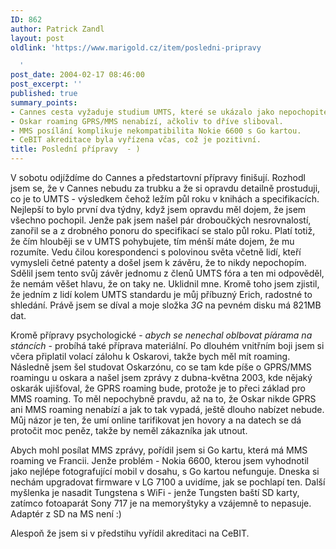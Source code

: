 ```yaml
---
ID: 862
author: Patrick Zandl
layout: post
oldlink: 'https://www.marigold.cz/item/posledni-pripravy

  '
post_date: 2004-02-17 08:46:00
post_excerpt: ''
published: true
summary_points:
- Cannes cesta vyžaduje studium UMTS, které se ukázalo jako nepochopitelné.
- Oskar roaming GPRS/MMS nenabízí, ačkoliv to dříve sliboval.
- MMS posílání komplikuje nekompatibilita Nokie 6600 s Go kartou.
- CeBIT akreditace byla vyřízena včas, což je pozitivní.
title: Poslední přípravy  - )
---
```


<p>
V sobotu odjíždíme do Cannes a předstartovní přípravy finišují. Rozhodl jsem se, že v Cannes nebudu za trubku a že si opravdu detailně prostuduji, co je to UMTS - výsledkem čehož ležím půl roku v knihách a specifikacích. Nejlepší to bylo první dva týdny, když jsem opravdu měl dojem, že jsem všechno pochopil. Jenže pak jsem našel pár droboučkých nesrovnalostí, zanořil se a z drobného ponoru do specifikací se stalo půl roku. Platí totiž, že čím hlouběji se v UMTS pohybujete, tím ménší máte dojem, že mu rozumíte. Vedu čilou korespondenci s polovinou světa včetně lidí, kteří vymysleli četné patenty a došel jsem k závěru, že to nikdy nepochopím. Sdělil jsem tento svůj závěr jednomu z členů UMTS fóra a ten mi odpověděl, že nemám věšet hlavu, že on taky ne. Uklidnil mne. Kromě toho jsem zjistil, že jedním z lidí kolem UMTS standardu je můj příbuzný Erich, radostné to shledání. Právě jsem se díval a moje složka <EM>3G</EM> na pevném disku má 821MB dat. </p>

<p>
Kromě přípravy psychologické - <EM>abych se nenechal oblbovat píárama na stáncích</EM> - probíhá také příprava materiální. Po dlouhém vnitřním boji jsem si včera připlatil volací zálohu k Oskarovi, takže bych měl mít roaming. Následně jsem šel studovat Oskarzónu, co se tam kde píše o GPRS/MMS roamingu u oskara a našel jsem zprávy z dubna-května 2003, kde nějaký oskarák ujišťoval, že GPRS roaming bude, protože je to přeci základ pro MMS roaming. To měl nepochybně pravdu, až na to, že Oskar nikde GPRS ani MMS roaming nenabízí a jak to tak vypadá, ještě dlouho nabízet nebude. Můj názor je ten, že umí online tarifikovat jen hovory a na datech se dá protočit moc peněz, takže by neměl zákazníka jak utnout. </p>

<p>
Abych mohl posílat MMS zprávy, pořídil jsem si Go kartu, která má MMS roaming ve Francii. Jenže problém - Nokia 6600, kterou jsem vyhodnotil jako nejlépe fotografující mobil v dosahu, s Go kartou nefunguje. Dneska si nechám upgradovat firmware v LG 7100 a uvidíme, jak se pochlapí ten. Další myšlenka je nasadit Tungstena s WiFi - jenže Tungsten baští SD karty, zatímco fotoaparát Sony 717 je na memoryštyky a vzájemně to nepasuje. Adaptér z SD na MS není :)</p>

<p>
Alespoň že jsem si v předstihu vyřídil akreditaci na CeBIT.</p>
